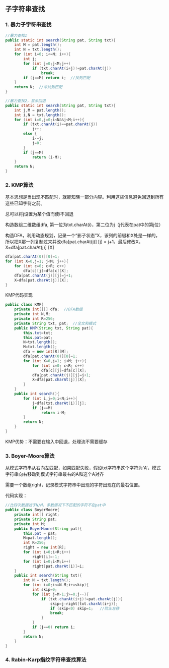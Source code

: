 ## 子字符串查找

### 1. 暴力子字符串查找

```java
//暴力查找1
public static int search(String pat, String txt){
    int M = pat.length();
    int N = txt.length();
    for (int i=0; i<=N; i++){
        int j;
        for (int j=0;j<M;j++)
            if (txt.charAt(i+j)!=pat.charAt(j))
                break;
        if (j==M) return i;  //找到匹配
    }
    return N;  //未找到匹配
}
```

```java
//暴力查找2，显示回退
public static int search(String pat, String txt){
    int j,M = pat.length();
    int i,N = txt.length():
    for (int i=0,j=0;i<N&&j<M;i++){
        if (txt.charAt(i)==pat.charAt(j)) 
            j++;
        else {
            i-=j;
            j=0;
        }
        if (j==M) 
            return (i-M);
    }
    return N;
}
```

### 2. KMP算法

基本思想是当出现不匹配时，就能知晓一部分内容。利用这些信息避免回退到所有这些已知字符之前。

总可以将j设置为某个值而使i不回退

构造数组二维数组dfa, 第一位为txt.charAt(i)，第二位为j（j代表在pat中的第j位）

构造DFA，利用动态规划，记录一个“影子状态”X，该列的前缀和X处是一样的，所以把X那一列复制过来并改dfa[pat.charAt(j)] [j] = j+1，最后修改X，X=dfa[pat.charAt(j)] [X]

```java
dfa[pat.charAt(0)][0]=1;
for (int X=0,j=1; j<M; j++){
    for (int c=0; c<R; c++)
        dfa[c][j]=dfa[c][X];
    dfa[pat.charAt(j)][j]=j+1;
    X=dfa[pat.charAt(j)][X];
}
```

KMP代码实现

```java
public class KMP{
    private int[][] dfa;  //DFA数组
    private int N,M;
    private int R=256;
    private String txt, pat;  //全文和模式
    public KMP(String txt, String pat){
        this.txt=txt;
        this.pat=pat;
        N=txt.length();
        M=txt.length();
        dfa = new int[R][M];
        dfa[pat.charAt(0)][0]=1;
        for (int X=0,j=1; j<M; j++){
    		for (int c=0; c<R; c++)
        		dfa[c][j]=dfa[c][X];
    		dfa[pat.charAt(j)][j]=j+1;
    		X=dfa[pat.charAt(j)][X];
		}
    }
    public int search(){
        for (int i,j=0;i<N;i++){
            j=dfa[txt.charAt(i)][j];
            if (j==M)
                return i-M;
        }
        return N;
    }
}
```

KMP优势：不需要在输入中回退，处理流不需要缓存

### 3. Boyer-Moore算法

从模式字符串从右向左匹配，如果匹配失败，假设txt字符串这个字符为‘A’，模式字符串向右移动到模式字符串最右的A和这个A对齐

需要一个数组right，记录模式字符串中出现的字符出现在的最右位置。

代码实现：

```java
//比较次数接近于N/M，多数情况下不匹配的字符不在pat中
public class BoyerMoore{
    private int[] right;
    private String pat;
    private int M;
    public BoyerMoore(String pat){
        this.pat = pat;
        M=pat.length();
        int R=256;
        right = new int[R];
        for (int i=0;i<R;i++)
            right[i]=-1;
        for (int i=0;i<M;i++)
            right[pat.charAt(i)]=i;
    }
    public int search(String txt){
        int N = txt.length();
        for (int i=0;i<=N-M;i+=skip){
            int skip=0;
            for (int j=M-1;j>=0;j--){
                if (txt.charAt(i+j)!=pat.charAt(j)){
                    skip=j-right[txt.charAt(i+j)];   
                    if (skip<0) skip=1;   //防止左移
                    break;
                }
            }
            if (j==0) return i;
        }
        return N;
    }
}
```

### 4. Rabin-Karp指纹字符串查找算法

